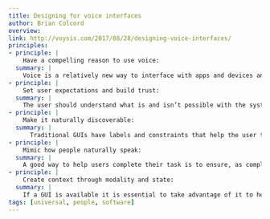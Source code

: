 ```yaml
---
title: Designing for voice interfaces
author: Brian Colcord
overview:
link: http://voysis.com/2017/08/28/designing-voice-interfaces/
principles:
- principle: |
    Have a compelling reason to use voice:
  summary: |
    Voice is a relatively new way to interface with apps and devices and users have habits that are developed already with those form factors. The solution should present a compelling reason to use voice over those existing habits (i.e. touch, click, etc.).
- principle: |
    Set user expectations and build trust:
  summary: |
    The user should understand what is and isn’t possible with the system and if the system doesn’t understand or can’t respond it should handle those situations in an empathetic, honest and helpful way.
- principle: |
    Make it naturally discoverable:
  summary: |
      Traditional GUIs have labels and constraints that help the user to understand where to go and what the system can do. VUIs need to be more flexible and at the same time allow users to understand what is possible when they are trying to complete a task through natural discovery.
- principle: |
    Mimic how people naturally speak:
  summary: |
    A good way to help users complete their task is to ensure, as completely as possible, the system can understand and respond using natural language. Most systems are fairly constrained in what they can process and how they can respond.
- principle: |
    Create context through modality and state:
  summary: |
    If a GUI is available it is essential to take advantage of it to help create a good voice experience. Modality allows the user to go back and forth between using voice and traditional interaction methods and  gives the user visual feedback. It is also important that the user understands what state they are in. Is the system listening? processing? responding? Audibly or visually it’s important to give the user an indication.
tags: [universal, people, software]
---
```

